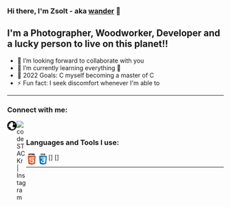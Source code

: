 ### Hi there, I'm Zsolt - aka [wander][website] 👋 


## I'm a Photographer, Woodworker, Developer and a lucky person to live on this planet!!

- 👯 I’m looking forward to collaborate with you
- 🌱 I’m currently learning everything 🤣
- 🥅 2022 Goals: C myself becoming a master of C
- ⚡ Fun fact: I seek discomfort whenever I'm able to

---

### Connect with me:

[<img align="left" alt="codeSTACKr.com" width="22px" src="https://raw.githubusercontent.com/iconic/open-iconic/master/svg/globe.svg" />][website]
[<img align="left" alt="codeSTACKr | Instagram" width="22px" src="https://cdn.jsdelivr.net/npm/simple-icons@v3/icons/instagram.svg" />][instagram]


<br />

### Languages and Tools I use:

[<img align="left" alt="HTML5" width="26px" src="https://raw.githubusercontent.com/github/explore/80688e429a7d4ef2fca1e82350fe8e3517d3494d/topics/html/html.png" />]
[<img align="left" alt="CSS3" width="26px" src="https://raw.githubusercontent.com/github/explore/80688e429a7d4ef2fca1e82350fe8e3517d3494d/topics/css/css.png" />]
<br />

---


[website]: https://wanderlustontheroad.com
[instagram]: https://instagram.com/wanderlustontheroad
